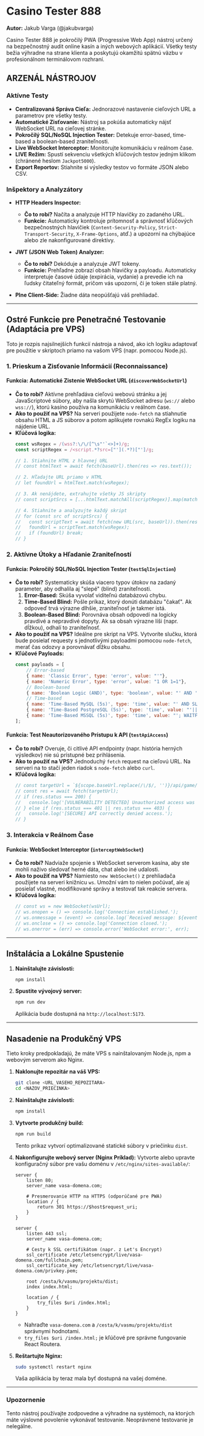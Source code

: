 # Casino Tester 888

**Autor:** Jakub Varga (@jakubvarga)

Casino Tester 888 je pokročilý PWA (Progressive Web App) nástroj určený na bezpečnostný audit online kasín a iných webových aplikácií. Všetky testy bežia výhradne na strane klienta a poskytujú okamžitú spätnú väzbu v profesionálnom terminálovom rozhraní.

## ARZENÁL NÁSTROJOV

### Aktívne Testy
- **Centralizovaná Správa Cieľa:** Jednorazové nastavenie cieľových URL a parametrov pre všetky testy.
- **Automatické Zisťovanie:** Nástroj sa pokúša automaticky nájsť WebSocket URL na cieľovej stránke.
- **Pokročilý SQL/NoSQL Injection Tester:** Detekuje error-based, time-based a boolean-based zraniteľnosti.
- **Live WebSocket Interceptor:** Monitorujte komunikáciu v reálnom čase.
- **LIVE Režim:** Spustí sekvenciu všetkých kľúčových testov jedným klikom (chránené heslom `Jackpot5000`).
- **Export Reportov:** Stiahnite si výsledky testov vo formáte JSON alebo CSV.

### Inšpektory a Analyzátory
- **HTTP Headers Inspector:**
  - **Čo to robí?** Načíta a analyzuje HTTP hlavičky zo zadaného URL.
  - **Funkcie:** Automaticky kontroluje prítomnosť a správnosť kľúčových bezpečnostných hlavičiek (`Content-Security-Policy`, `Strict-Transport-Security`, `X-Frame-Options`, atď.) a upozorní na chýbajúce alebo zle nakonfigurované direktívy.
- **JWT (JSON Web Token) Analyzer:**
  - **Čo to robí?** Dekóduje a analyzuje JWT tokeny.
  - **Funkcie:** Prehľadne zobrazí obsah hlavičky a payloadu. Automaticky interpretuje časové údaje (expirácia, vydanie) a prevedie ich na ľudsky čitateľný formát, pričom vás upozorní, či je token stále platný.

- **Plne Client-Side:** Žiadne dáta neopúšťajú váš prehliadač.

---

## Ostré Funkcie pre Penetračné Testovanie (Adaptácia pre VPS)

Toto je rozpis najsilnejších funkcií nástroja a návod, ako ich logiku adaptovať pre použitie v skriptoch priamo na vašom VPS (napr. pomocou Node.js).

### 1. Prieskum a Zisťovanie Informácií (Reconnaissance)

#### **Funkcia: Automatické Zistenie WebSocket URL (`discoverWebSocketUrl`)**
- **Čo to robí?** Aktívne prehľadáva cieľovú webovú stránku a jej JavaScriptové súbory, aby našla skrytú WebSocket adresu (`ws://` alebo `wss://`), ktorú kasíno používa na komunikáciu v reálnom čase.
- **Ako to použiť na VPS?** Na serveri použijete `node-fetch` na stiahnutie obsahu HTML a JS súborov a potom aplikujete rovnakú RegEx logiku na nájdenie URL.
- **Kľúčová logika:**
  ```javascript
  const wsRegex = /(wss?:\/\/[^\s"'`<>]+)/g;
  const scriptRegex = /<script.*?src=["'](.*?)["']/g;
  
  // 1. Stiahnite HTML z hlavnej URL
  // const htmlText = await fetch(baseUrl).then(res => res.text());
  
  // 2. Hľadajte URL priamo v HTML
  // let foundUrl = htmlText.match(wsRegex);
  
  // 3. Ak nenájdete, extrahujte všetky JS skripty
  // const scriptSrcs = [...htmlText.matchAll(scriptRegex)].map(match => match[1]);
  
  // 4. Stiahnite a analyzujte každý skript
  // for (const src of scriptSrcs) {
  //   const scriptText = await fetch(new URL(src, baseUrl)).then(res => res.text());
  //   foundUrl = scriptText.match(wsRegex);
  //   if (foundUrl) break;
  // }
  ```

### 2. Aktívne Útoky a Hľadanie Zraniteľností

#### **Funkcia: Pokročilý SQL/NoSQL Injection Tester (`testSqlInjection`)**
- **Čo to robí?** Systematicky skúša viacero typov útokov na zadaný parameter, aby odhalila aj "slepé" (blind) zraniteľnosti.
  1.  **Error-Based:** Skúša vyvolať viditeľnú databázovú chybu.
  2.  **Time-Based Blind:** Pošle príkaz, ktorý donúti databázu "čakať". Ak odpoveď trvá výrazne dlhšie, zraniteľnosť je takmer istá.
  3.  **Boolean-Based Blind:** Porovnáva obsah odpovedí na logicky pravdivé a nepravdivé dopyty. Ak sa obsah výrazne líši (napr. dĺžkou), odhalí to zraniteľnosť.
- **Ako to použiť na VPS?** Ideálne pre skript na VPS. Vytvoríte slučku, ktorá bude posielať requesty s jednotlivými payloadmi pomocou `node-fetch`, merať čas odozvy a porovnávať dĺžku obsahu.
- **Kľúčové Payloads:**
  ```javascript
  const payloads = [
      // Error-based
      { name: 'Classic Error', type: 'error', value: "'"},
      { name: 'Numeric Error', type: 'error', value: "1 OR 1=1"},
      // Boolean-based
      { name: 'Boolean Logic (AND)', type: 'boolean', value: "' AND '1'='1", falseValue: "' AND '1'='2" },
      // Time-based
      { name: 'Time-Based MySQL (5s)', type: 'time', value: "' AND SLEEP(5)--", sleepTime: 5 },
      { name: 'Time-Based PostgreSQL (5s)', type: 'time', value: "'||pg_sleep(5)--", sleepTime: 5 },
      { name: 'Time-Based MSSQL (5s)', type: 'time', value: "'; WAITFOR DELAY '0:0:5'--", sleepTime: 5 },
  ];
  ```

#### **Funkcia: Test Neautorizovaného Prístupu k API (`testApiAccess`)**
- **Čo to robí?** Overuje, či citlivé API endpointy (napr. história herných výsledkov) nie sú prístupné bez prihlásenia.
- **Ako to použiť na VPS?** Jednoduchý `fetch` request na cieľovú URL. Na serveri na to stačí jeden riadok s `node-fetch` alebo `curl`.
- **Kľúčová logika:**
  ```javascript
  // const targetUrl = `${scope.baseUrl.replace(/\/$/, '')}/api/game/results`;
  // const res = await fetch(targetUrl);
  // if (res.status === 200) {
  //   console.log('[VULNERABILITY DETECTED] Unauthorized access was successful!');
  // } else if (res.status === 401 || res.status === 403) {
  //   console.log('[SECURE] API correctly denied access.');
  // }
  ```

### 3. Interakcia v Reálnom Čase

#### **Funkcia: WebSocket Interceptor (`interceptWebSocket`)**
- **Čo to robí?** Nadviaže spojenie s WebSocket serverom kasína, aby ste mohli naživo sledovať herné dáta, chat alebo iné udalosti.
- **Ako to použiť na VPS?** Namiesto `new WebSocket()` z prehliadača použijete na serveri knižnicu `ws`. Umožní vám to nielen počúvať, ale aj posielať vlastné, modifikované správy a testovať tak reakcie servera.
- **Kľúčová logika:**
  ```javascript
  // const ws = new WebSocket(wsUrl);
  // ws.onopen = () => console.log('Connection established.');
  // ws.onmessage = (event) => console.log(`Received message: ${event.data}`);
  // ws.onclose = () => console.log('Connection closed.');
  // ws.onerror = (err) => console.error('WebSocket error:', err);
  ```

---

## Inštalácia a Lokálne Spustenie

1.  **Nainštalujte závislosti:**
    ```bash
    npm install
    ```
2.  **Spustite vývojový server:**
    ```bash
    npm run dev
    ```
    Aplikácia bude dostupná na `http://localhost:5173`.

---

## Nasadenie na Produkčný VPS

Tieto kroky predpokladajú, že máte VPS s nainštalovaným Node.js, npm a webovým serverom ako Nginx.

1.  **Naklonujte repozitár na váš VPS:**
    ```bash
    git clone <URL_VASEHO_REPOZITARA>
    cd <NAZOV_PRIECINKA>
    ```

2.  **Nainštalujte závislosti:**
    ```bash
    npm install
    ```

3.  **Vytvorte produkčný build:**
    ```bash
    npm run build
    ```
    Tento príkaz vytvorí optimalizované statické súbory v priečinku `dist`.

4.  **Nakonfigurujte webový server (Nginx Príklad):**
    Vytvorte alebo upravte konfiguračný súbor pre vašu doménu v `/etc/nginx/sites-available/`:

    ```nginx
    server {
        listen 80;
        server_name vasa-domena.com;

        # Presmerovanie HTTP na HTTPS (odporúčané pre PWA)
        location / {
            return 301 https://$host$request_uri;
        }
    }

    server {
        listen 443 ssl;
        server_name vasa-domena.com;

        # Cesty k SSL certifikátom (napr. z Let's Encrypt)
        ssl_certificate /etc/letsencrypt/live/vasa-domena.com/fullchain.pem;
        ssl_certificate_key /etc/letsencrypt/live/vasa-domena.com/privkey.pem;

        root /cesta/k/vasmu/projektu/dist;
        index index.html;

        location / {
            try_files $uri /index.html;
        }
    }
    ```
    - Nahraďte `vasa-domena.com` a `/cesta/k/vasmu/projektu/dist` správnymi hodnotami.
    - `try_files $uri /index.html;` je kľúčové pre správne fungovanie React Routera.

5.  **Reštartujte Nginx:**
    ```bash
    sudo systemctl restart nginx
    ```
    Vaša aplikácia by teraz mala byť dostupná na vašej doméne.

---
### Upozornenie
Tento nástroj používajte zodpovedne a výhradne na systémoch, na ktorých máte výslovné povolenie vykonávať testovanie. Neoprávnené testovanie je nelegálne.
